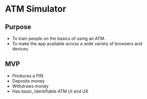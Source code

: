 # ATM Simulator

## Purpose
- To train people on the basics of using an ATM.
- To make the app available across a wide variety of browsers and devices.

## MVP
- Produces a PIN
- Deposits money
- Withdraws money
- Has basic, identifiable ATM UI and UX